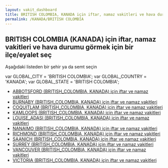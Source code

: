 ```yaml
---
layout: vakit_dashboard
title: BRITISH COLOMBIA, KANADA için iftar, namaz vakitleri ve hava durumu - ilçe/eyalet seç
permalink: /KANADA/BRITISH COLOMBIA
---
```


## BRITISH COLOMBIA (KANADA) için iftar, namaz vakitleri ve hava durumu  görmek için bir ilçe/eyalet seç

Aşağıdaki listeden bir şehir ya da semt seçin



  var GLOBAL_CITY = 'BRITISH COLOMBIA';
  var GLOBAL_COUNTRY = 'KANADA';
  var GLOBAL_STATE = 'BRITISH COLOMBIA';
* [ABBOTSFORD (BRITISH_COLOMBIA, KANADA) için iftar ve namaz vakitleri](/KANADA/BRITISH_COLOMBIA/ABBOTSFORD)
* [BURNABY (BRITISH_COLOMBIA, KANADA) için iftar ve namaz vakitleri](/KANADA/BRITISH_COLOMBIA/BURNABY)
* [COQUITLAM (BRITISH_COLOMBIA, KANADA) için iftar ve namaz vakitleri](/KANADA/BRITISH_COLOMBIA/COQUITLAM)
* [KAMLOOPS (BRITISH_COLOMBIA, KANADA) için iftar ve namaz vakitleri](/KANADA/BRITISH_COLOMBIA/KAMLOOPS)
* [LOUISE_ADASI (BRITISH_COLOMBIA, KANADA) için iftar ve namaz vakitleri](/KANADA/BRITISH_COLOMBIA/LOUISE_ADASI)
* [NANAIMO (BRITISH_COLOMBIA, KANADA) için iftar ve namaz vakitleri](/KANADA/BRITISH_COLOMBIA/NANAIMO)
* [RICHMOND (BRITISH_COLOMBIA, KANADA) için iftar ve namaz vakitleri](/KANADA/BRITISH_COLOMBIA/RICHMOND)
* [SAANICH (BRITISH_COLOMBIA, KANADA) için iftar ve namaz vakitleri](/KANADA/BRITISH_COLOMBIA/SAANICH)
* [SURREY (BRITISH_COLOMBIA, KANADA) için iftar ve namaz vakitleri](/KANADA/BRITISH_COLOMBIA/SURREY)
* [VANCOUVER (BRITISH_COLOMBIA, KANADA) için iftar ve namaz vakitleri](/KANADA/BRITISH_COLOMBIA/VANCOUVER)
* [VICTORIA (BRITISH_COLOMBIA, KANADA) için iftar ve namaz vakitleri](/KANADA/BRITISH_COLOMBIA/VICTORIA)
</script>
<script type="text/javascript">
